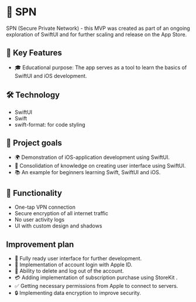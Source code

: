 <!--Список ниже реализовать -->
<!--- кнопку выйти и удалить -> аккаунт -->
<!--- кнопку подписки-->
<!--- Дизайн экрана аккаунта -->
<!--- написать политику конфиг и использ добавить в приложение открываются экраны с текстом ( добавить в экран где уже релиз )-->
# 🛜 SPN 

SPN (Secure Private Network) - this MVP was created as part of an ongoing exploration of SwiftUI and for further scaling and release on the App Store. 

## 🔑 Key Features
* 🎓 Educational purpose: The app serves as a tool to learn the basics of SwiftUI and iOS development.

## 🛠 Technology
* SwiftUI  
* Swift  
* swift-format: for code styling 

## 🎯 Project goals
* 🌍 Demonstration of iOS-application development using SwiftUI.
* 🧩 Consolidation of knowledge on creating user interface using SwiftUI.
* 📚 An example for beginners learning Swift, SwiftUI and iOS.

## 📱 Functionality 
* One-tap VPN connection
* Secure encryption of all internet traffic
* No user activity logs
* UI with custom design and shadows  

## Improvement plan 
* 🎨 Fully ready user interface for further development.
* 🍏 Implementation of account login with Apple ID.
* 🚪 Ability to delete and log out of the account.
* 💳 Adding implementation of subscription purchase using StoreKit <!--(UI is fully ready)-->.
* ✅ Getting necessary permissions from Apple to connect to servers.
* 🔒 Implementing data encryption to improve security.
